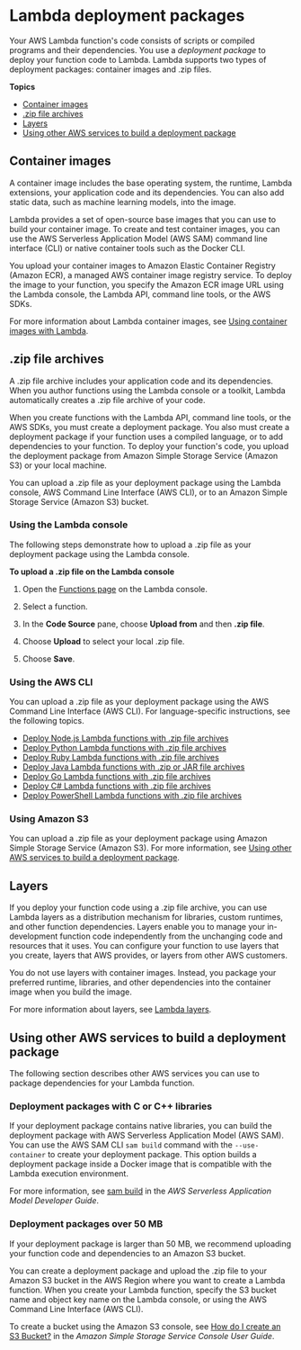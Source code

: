 # Lambda deployment packages<a name="gettingstarted-package"></a>

Your AWS Lambda function's code consists of scripts or compiled programs and their dependencies\. You use a *deployment package* to deploy your function code to Lambda\. Lambda supports two types of deployment packages: container images and \.zip files\.

**Topics**
+ [Container images](#gettingstarted-package-images)
+ [\.zip file archives](#gettingstarted-package-zip)
+ [Layers](#gettingstarted-package-layers)
+ [Using other AWS services to build a deployment package](#gettingstarted-package-awsother)

## Container images<a name="gettingstarted-package-images"></a>

A container image includes the base operating system, the runtime, Lambda extensions, your application code and its dependencies\. You can also add static data, such as machine learning models, into the image\. 

Lambda provides a set of open\-source base images that you can use to build your container image\. To create and test container images, you can use the AWS Serverless Application Model \(AWS SAM\) command line interface \(CLI\) or native container tools such as the Docker CLI\.

You upload your container images to Amazon Elastic Container Registry \(Amazon ECR\), a managed AWS container image registry service\. To deploy the image to your function, you specify the Amazon ECR image URL using the Lambda console, the Lambda API, command line tools, or the AWS SDKs\.

For more information about Lambda container images, see [Using container images with Lambda](lambda-images.md)\.

## \.zip file archives<a name="gettingstarted-package-zip"></a>

A \.zip file archive includes your application code and its dependencies\. When you author functions using the Lambda console or a toolkit, Lambda automatically creates a \.zip file archive of your code\.

When you create functions with the Lambda API, command line tools, or the AWS SDKs, you must create a deployment package\. You also must create a deployment package if your function uses a compiled language, or to add dependencies to your function\. To deploy your function's code, you upload the deployment package from Amazon Simple Storage Service \(Amazon S3\) or your local machine\.

You can upload a \.zip file as your deployment package using the Lambda console, AWS Command Line Interface \(AWS CLI\), or to an Amazon Simple Storage Service \(Amazon S3\) bucket\.

### Using the Lambda console<a name="gettingstarted-package-zip-console"></a>

The following steps demonstrate how to upload a \.zip file as your deployment package using the Lambda console\.

**To upload a \.zip file on the Lambda console**

1. Open the [Functions page](https://console.aws.amazon.com/lambda/home#/functions) on the Lambda console\.

1. Select a function\.

1. In the **Code Source** pane, choose **Upload from** and then **\.zip file**\.

1. Choose **Upload** to select your local \.zip file\.

1. Choose **Save**\.

### Using the AWS CLI<a name="gettingstarted-package-zip-cli"></a>

You can upload a \.zip file as your deployment package using the AWS Command Line Interface \(AWS CLI\)\. For language\-specific instructions, see the following topics\.
+  [Deploy Node\.js Lambda functions with \.zip file archives](nodejs-package.md) 
+  [Deploy Python Lambda functions with \.zip file archives](python-package.md) 
+  [Deploy Ruby Lambda functions with \.zip file archives](ruby-package.md) 
+  [Deploy Java Lambda functions with \.zip or JAR file archives](java-package.md) 
+  [Deploy Go Lambda functions with \.zip file archives](golang-package.md) 
+  [Deploy C\# Lambda functions with \.zip file archives](csharp-package.md) 
+  [Deploy PowerShell Lambda functions with \.zip file archives](powershell-package.md) 

### Using Amazon S3<a name="gettingstarted-package-zip-cli"></a>

You can upload a \.zip file as your deployment package using Amazon Simple Storage Service \(Amazon S3\)\. For more information, see [Using other AWS services to build a deployment package](#gettingstarted-package-awsother)\.

## Layers<a name="gettingstarted-package-layers"></a>

If you deploy your function code using a \.zip file archive, you can use Lambda layers as a distribution mechanism for libraries, custom runtimes, and other function dependencies\. Layers enable you to manage your in\-development function code independently from the unchanging code and resources that it uses\. You can configure your function to use layers that you create, layers that AWS provides, or layers from other AWS customers\.

You do not use layers with container images\. Instead, you package your preferred runtime, libraries, and other dependencies into the container image when you build the image\.

For more information about layers, see [Lambda layers](configuration-layers.md)\.

## Using other AWS services to build a deployment package<a name="gettingstarted-package-awsother"></a>

The following section describes other AWS services you can use to package dependencies for your Lambda function\.

### Deployment packages with C or C\+\+ libraries<a name="gettingstarted-package-sam"></a>

If your deployment package contains native libraries, you can build the deployment package with AWS Serverless Application Model \(AWS SAM\)\. You can use the AWS SAM CLI `sam build` command with the `--use-container` to create your deployment package\. This option builds a deployment package inside a Docker image that is compatible with the Lambda execution environment\. 

For more information, see [sam build](https://docs.aws.amazon.com/serverless-application-model/latest/developerguide/sam-cli-command-reference-sam-build.html) in the *AWS Serverless Application Model Developer Guide*\.

### Deployment packages over 50 MB<a name="gettingstarted-package-s3"></a>

If your deployment package is larger than 50 MB, we recommend uploading your function code and dependencies to an Amazon S3 bucket\.

You can create a deployment package and upload the \.zip file to your Amazon S3 bucket in the AWS Region where you want to create a Lambda function\. When you create your Lambda function, specify the S3 bucket name and object key name on the Lambda console, or using the AWS Command Line Interface \(AWS CLI\)\.

To create a bucket using the Amazon S3 console, see [How do I create an S3 Bucket?](https://docs.aws.amazon.com/AmazonS3/latest/user-guide/create-bucket.html) in the *Amazon Simple Storage Service Console User Guide*\.